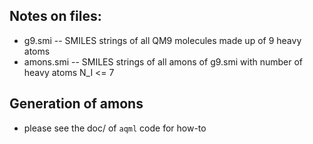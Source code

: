 
## Notes on files:
 - g9.smi -- SMILES strings of all QM9 molecules made up of 9 heavy atoms
 - amons.smi -- SMILES strings of all amons of g9.smi with number of heavy atoms N_I <= 7

## Generation of amons
 - please see the doc/ of `aqml` code for how-to

